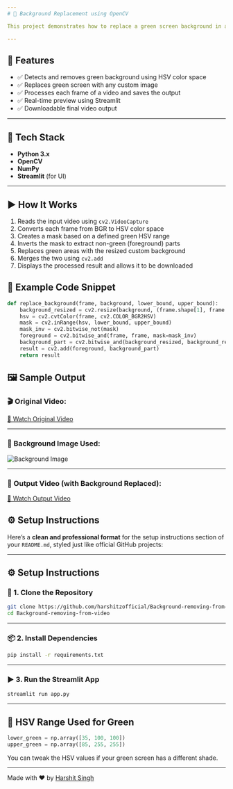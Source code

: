 ```yaml
---
# 🎥 Background Replacement using OpenCV

This project demonstrates how to replace a green screen background in a video with a custom image using **OpenCV** and **Python**. It's a practical computer vision project that showcases the power of color masking and blending techniques in real-time video processing.

---
```


## 📌 Features

- ✅ Detects and removes green background using HSV color space
- ✅ Replaces green screen with any custom image
- ✅ Processes each frame of a video and saves the output
- ✅ Real-time preview using Streamlit
- ✅ Downloadable final video output
---

## 🧠 Tech Stack

- **Python 3.x**
- **OpenCV**
- **NumPy**
- **Streamlit** (for UI)

---

## ▶️ How It Works

1. Reads the input video using `cv2.VideoCapture`
2. Converts each frame from BGR to HSV color space
3. Creates a mask based on a defined green HSV range
4. Inverts the mask to extract non-green (foreground) parts
5. Replaces green areas with the resized custom background
6. Merges the two using `cv2.add`
7. Displays the processed result and allows it to be downloaded

## 🧪 Example Code Snippet

```python
def replace_background(frame, background, lower_bound, upper_bound):
    background_resized = cv2.resize(background, (frame.shape[1], frame.shape[0]))
    hsv = cv2.cvtColor(frame, cv2.COLOR_BGR2HSV)
    mask = cv2.inRange(hsv, lower_bound, upper_bound)
    mask_inv = cv2.bitwise_not(mask)
    foreground = cv2.bitwise_and(frame, frame, mask=mask_inv)
    background_part = cv2.bitwise_and(background_resized, background_resized, mask=mask)
    result = cv2.add(foreground, background_part)
    return result
````

## 🖼️ Sample Output

### 🎬 Original Video:
[🔗 Watch Original Video](https://github.com/user-attachments/assets/ddd5643c-4826-4ff3-abba-6ee35443a562)

---

### 🌄 Background Image Used:
![Background Image](https://github.com/user-attachments/assets/42beeeb8-5745-4042-9b8e-a629ad6a8d5f)

---

### 🎥 Output Video (with Background Replaced):
[🔗 Watch Output Video](https://github.com/user-attachments/assets/66808055-0018-434d-ba68-776693652b26)



## ⚙️ Setup Instructions

Here’s a **clean and professional format** for the setup instructions section of your `README.md`, styled just like official GitHub projects:

---

## ⚙️ Setup Instructions

### 📁 1. Clone the Repository

```bash
git clone https://github.com/harshitzofficial/Background-removing-from-video.git
cd Background-removing-from-video
```

---

### 📦 2. Install Dependencies

```bash
pip install -r requirements.txt
```

---

### ▶️ 3. Run the Streamlit App

```bash
streamlit run app.py
```

---

## 🎯 HSV Range Used for Green

```python
lower_green = np.array([35, 100, 100])
upper_green = np.array([85, 255, 255])
```

You can tweak the HSV values if your green screen has a different shade.

---

Made with ❤️ by [Harshit Singh](https://github.com/harshitzofficial)

```
